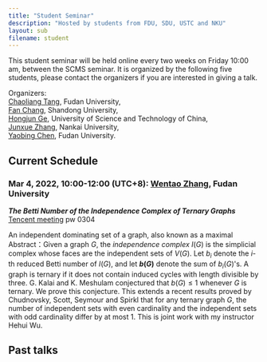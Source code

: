 ```yaml
---
title: "Student Seminar"
description: "Hosted by students from FDU, SDU, USTC and NKU"
layout: sub
filename: student
--- 
```


This student seminar will be held online every two weeks on Friday 10:00 am, between the SCMS seminar. It is organized by the following five students, please contact the organizers if you are interested in giving a talk.

Organizers: <br>
[Chaoliang Tang](mailto:cltang17@fudan.edu.cn), Fudan University, <br>
[Fan Chang](mailto:fchang@mail.sdu.edu.cn), Shandong University, <br>
[Hongjun Ge](mailto:ghj17000225@mail.ustc.edu.cn), University of Science and Technology of China, <br>
[Junxue Zhang](mailto:jxuezhang@163.com), Nankai University, <br>
[Yaobing Chen](mailto:ybchen21@m.fudan.edu.cn), Fudan University. <br>

## Current Schedule
### Mar 4, 2022, 10:00-12:00 (UTC+8): [Wentao Zhang](mailto:wtzhang20@fudan.edu.cn), Fudan University    
_**The Betti Number of the Independence Complex of Ternary Graphs**_      
[Tencent meeting](https://meeting.tencent.com/dm/7PPaxFINoT4x) pw 0304      

An independent dominating set of a graph, also known as a maximal 
Abstract：Given a graph $G$, the <em>independence complex</em> $I(G)$ is the simplicial complex whose faces are the independent sets of $V(G)$. Let $b_i$ denote the $i$-th reduced Betti number of $I(G)$, and let **$b(G)$** denote the sum of $b_i(G)$'s. A graph is ternary if it does not contain induced cycles with length divisible by three. G. Kalai and K. Meshulam conjectured that $b(G)\le 1$ whenever $G$ is ternary. We prove this conjecture. This extends a recent results proved by Chudnovsky, Scott, Seymour and Spirkl that for any ternary graph $G$, the number of independent sets with even cardinality and the independent sets with odd cardinality differ by at most 1. This is joint work with my instructor Hehui Wu.

## Past talks
